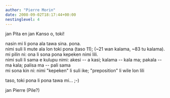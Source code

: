 ```yaml
---
author: "Pierre Morin"
date: 2008-09-02T18:17:44+00:00
nestinglevel: 4
---
```

jan Pita en jan Kanso o, toki!  
  
nasin mi li pona ala tawa sina. pona.  
nimi suli li mute ala lon toki pona (taso 11); (~21 wan kalama, ~83 tu kalama).  
mi pilin ni: ona li sona pona kepeken nimi lili.  
nimi suli li sama e kulupu nimi: akesi -- a kasi; kalama -- kala ma; pakala -- ma kala; palisa ma -- pali sama  
mi sona kin ni: nimi "kepeken" li suli ike; "preposition" li wile lon lili  
  
taso, toki pona li pona tawa mi... ;-)  
  
jan Pierre (Pile?)